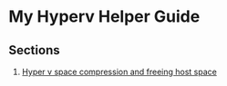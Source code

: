 # My Hyperv Helper Guide

## Sections 
01. [Hyper v space compression and freeing host space](content\hyperv_space_compression\hyperv_space_compression.md)


